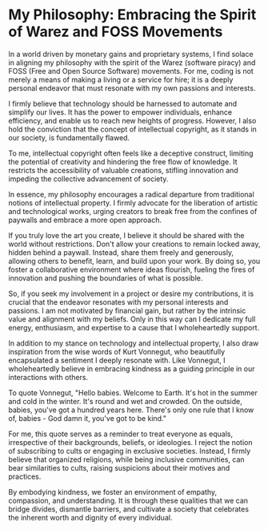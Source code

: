 # My Philosophy: Embracing the Spirit of Warez and FOSS Movements

In a world driven by monetary gains and proprietary systems, I find solace in aligning my philosophy with the spirit of the Warez (software piracy) and FOSS (Free and Open Source Software) movements. For me, coding is not merely a means of making a living or a service for hire; it is a deeply personal endeavor that must resonate with my own passions and interests.

I firmly believe that technology should be harnessed to automate and simplify our lives. It has the power to empower individuals, enhance efficiency, and enable us to reach new heights of progress. However, I also hold the conviction that the concept of intellectual copyright, as it stands in our society, is fundamentally flawed.

To me, intellectual copyright often feels like a deceptive construct, limiting the potential of creativity and hindering the free flow of knowledge. It restricts the accessibility of valuable creations, stifling innovation and impeding the collective advancement of society.

In essence, my philosophy encourages a radical departure from traditional notions of intellectual property. I firmly advocate for the liberation of artistic and technological works, urging creators to break free from the confines of paywalls and embrace a more open approach.

If you truly love the art you create, I believe it should be shared with the world without restrictions. Don't allow your creations to remain locked away, hidden behind a paywall. Instead, share them freely and generously, allowing others to benefit, learn, and build upon your work. By doing so, you foster a collaborative environment where ideas flourish, fueling the fires of innovation and pushing the boundaries of what is possible.

So, if you seek my involvement in a project or desire my contributions, it is crucial that the endeavor resonates with my personal interests and passions. I am not motivated by financial gain, but rather by the intrinsic value and alignment with my beliefs. Only in this way can I dedicate my full energy, enthusiasm, and expertise to a cause that I wholeheartedly support.

In addition to my stance on technology and intellectual property, I also draw inspiration from the wise words of Kurt Vonnegut, who beautifully encapsulated a sentiment I deeply resonate with. Like Vonnegut, I wholeheartedly believe in embracing kindness as a guiding principle in our interactions with others.

To quote Vonnegut, "Hello babies. Welcome to Earth. It's hot in the summer and cold in the winter. It's round and wet and crowded. On the outside, babies, you've got a hundred years here. There's only one rule that I know of, babies - God damn it, you've got to be kind."

For me, this quote serves as a reminder to treat everyone as equals, irrespective of their backgrounds, beliefs, or ideologies. I reject the notion of subscribing to cults or engaging in exclusive societies. Instead, I firmly believe that organized religions, while being inclusive communities, can bear similarities to cults, raising suspicions about their motives and practices.

By embodying kindness, we foster an environment of empathy, compassion, and understanding. It is through these qualities that we can bridge divides, dismantle barriers, and cultivate a society that celebrates the inherent worth and dignity of every individual.
